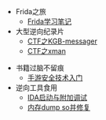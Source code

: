 * Frida之旅
	* [Frida学习笔记](/ProjectDocs/Frida笔记.md)
* 大型逆向纪录片
  - [CTF之KGB-messager](./ProjectDocs/kgb-messager/kgb-messenger.md)
  - [CTF之xman](./ProjectDocs/xman/xman.md)

- 书籍过脑不留痕
  - [手游安全技术入门](./ProjectDocs/gameSafe/gameSafe.md)
- 逆向工具食用
  - [IDA启动与附加调试](./ProjectDocs/UseToolsRecord/IDA.md)
  - [内存dump so并修复](./ProjectDocs/UseToolsRecord/memDumpSO/内存dumpso并修复.md)
